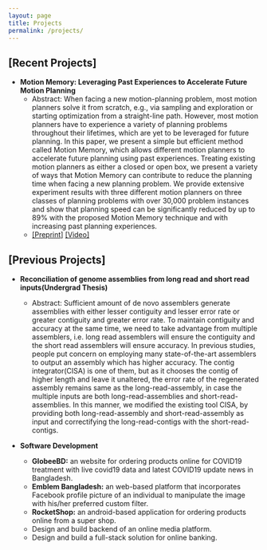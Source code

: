 ```yaml
---
layout: page
title: Projects
permalink: /projects/
---
```

## [Recent Projects]
- **Motion Memory: Leveraging Past Experiences to Accelerate Future Motion Planning**
  * Abstract: When facing a new motion-planning problem, most motion planners solve it from scratch, e.g., via sampling and exploration or starting optimization from a straight-line path. However, most motion planners have to experience a variety of planning problems throughout their lifetimes, which are yet to be leveraged for future planning. In this paper, we present a simple but efficient method called Motion Memory, which allows different motion planners to accelerate future planning using past experiences. Treating existing motion planners as either a closed or open box, we present a variety of ways that Motion Memory can contribute to reduce the planning time when facing a new planning problem. We provide extensive experiment results with three different motion planners on three classes of planning problems with over 30,000 problem instances and show that planning speed can be significantly reduced by up to 89% with the proposed Motion Memory technique and with increasing past planning experiences.
  * [[Preprint]](https://arxiv.org/pdf/2310.06198.pdf) [[Video]](https://www.youtube.com/watch?v=jIXWw5R4w2E)
  


## [Previous Projects]
- **Reconciliation of genome assemblies from long read and short read inputs(Undergrad Thesis)**
  * Abstract: Sufficient amount of de novo assemblers generate assemblies with either lesser contiguity and lesser error rate or greater contiguity and greater error rate. To maintain contiguity and accuracy at the same time, we need to take advantage from multiple assemblers, i.e. long read assemblers will ensure the contiguity and the short read assemblers will ensure
accuracy. In previous studies, people put concern on employing many state-of-the-art assemblers to output an assembly which has higher accuracy. The contig integrator(CISA) is one of them, but as it chooses the contig of higher length and leave it unaltered, the error rate of the regenerated assembly remains same as the long-read-assembly, in case the multiple
inputs are both long-read-assemblies and short-read-assemblies. In this manner, we modified the existing tool CISA, by providing both long-read-assembly and short-read-assembly as input and correctifying the long-read-contigs with the short-read-contigs.
  
- **Software Development**
  * **GlobeeBD:** an website for ordering products online for COVID19 treatment with live covid19 data and latest COVID19 update news in Bangladesh.
  * **Emblem Bangladesh:** an web-based platform that incorporates Facebook profile picture of an individual to manipulate the image with his/her preferred custom filter.
  * **RocketShop:** an android-based application for ordering products online from a super shop.
  * Design and build backend of an online media platform.
  * Design and build a full-stack solution for online banking.
